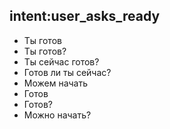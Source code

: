 ## intent:user_asks_ready
- Ты готов
- Ты готов?
- Ты сейчас готов?
- Готов ли ты сейчас?
- Можем начать
- Готов
- Готов?
- Можно начать?
